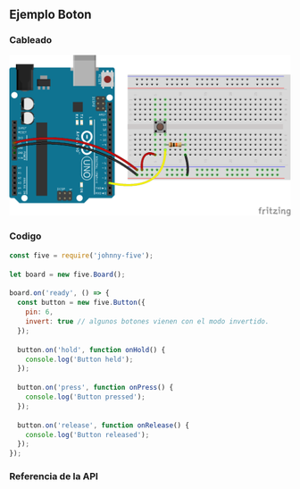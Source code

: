 ## Ejemplo Boton

### Cableado
![cableado boton](../../assets/boton.png)


### Codigo
```javascript
const five = require('johnny-five');

let board = new five.Board();

board.on('ready', () => {
  const button = new five.Button({
    pin: 6,
    invert: true // algunos botones vienen con el modo invertido.
  });

  button.on('hold', function onHold() {
    console.log('Button held');
  });

  button.on('press', function onPress() {
    console.log('Button pressed');
  });

  button.on('release', function onRelease() {
    console.log('Button released');
  });
});
```

### Referencia de la API
